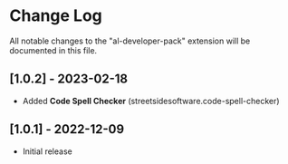 # Change Log

All notable changes to the "al-developer-pack" extension will be documented in this file.

## [1.0.2] - 2023-02-18

- Added **Code Spell Checker** (streetsidesoftware.code-spell-checker)

## [1.0.1] - 2022-12-09

- Initial release
